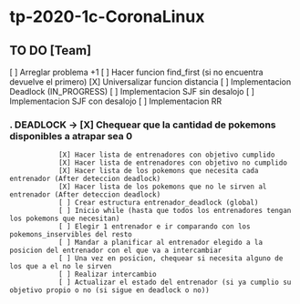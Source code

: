 # tp-2020-1c-CoronaLinux


## TO DO [Team]
[ ] Arreglar problema +1
[ ] Hacer funcion find_first (si no encuentra devuelve el primero)
[X] Universalizar funcion distancia
[ ] Implementacion Deadlock (IN_PROGRESS)
[ ] Implementacion SJF sin desalojo
[ ] Implementacion SJF con desalojo
[ ] Implementacion RR


### . DEADLOCK ->   [X] Chequear que la cantidad de pokemons disponibles a atrapar sea 0
                [X] Hacer lista de entrenadores con objetivo cumplido
                [X] Hacer lista de entrenadores con objetivo no cumplido
                [X] Hacer lista de los pokemons que necesita cada entrenador (After deteccion deadlock)
                [X] Hacer lista de los pokemons que no le sirven al entrenador (After deteccion deadlock)
                [ ] Crear estructura entrenador_deadlock (global)
                [ ] Inicio while (hasta que todos los entrenadores tengan los pokemons que necesitan)
                [ ] Elegir 1 entrenador e ir comparando con los pokemons_inservibles del resto
                [ ] Mandar a planificar al entrenador elegido a la posicion del entrenador con el que va a intercambiar
                [ ] Una vez en posicion, chequear si necesita alguno de los que a el no le sirven
                [ ] Realizar intercambio
                [ ] Actualizar el estado del entrenador (si ya cumplio su objetivo propio o no (si sigue en deadlock o no))

